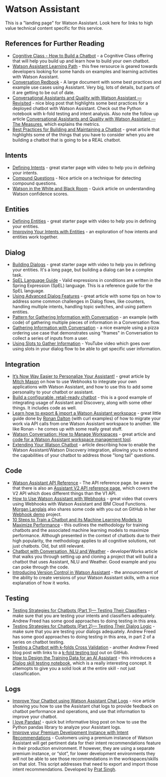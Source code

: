 # Watson Assistant

This is a "landing page" for Watson Assistant.  Look here for links to high value technical content specific for this service.

## References for Further Reading
- [Cognitive Class - How to Build a Chatbot](https://cognitiveclass.ai/courses/how-to-build-a-chatbot/) - a Cognitive Class offering that will help you build up and learn how to build your own chatbot.
- [Watson Assistant Learning Path](https://developer.ibm.com/series/learning-path-watson-assistant/) - this free rersource is geared towards developers looking for some hands on examples and learning activities with Watson Assistant.
- [Conversation Redbook](http://www.redbooks.ibm.com/Redbooks.nsf/RedbookAbstracts/sg248394.html) - A large document with some best practices and example use cases using Assistant.  Very big, lots of details, but parts of it are getting to be out of date.
- [Conversational Assistants and Quality with Watson Assistant — Revisited](https://medium.com/@dtoczala/conversational-assistants-and-quality-with-watson-assistant-revisited-123fb3bb9f1f) - nice blog post that highlights some best practices for a deployed chatbot with Watson Assistant.  Check out the Python notebook with k-fold testing and intent analysis.  Also note the follow up article [Conversational Assistants and Quality with Watson Assistant — The Measures](https://chatbotslife.com/conversational-assistants-and-quality-with-watson-assistant-revisited-123fb3bb9f1f), which explains the metrics.
- [Best Practices for Building and Maintaining a Chatbot](https://medium.com/ibm-watson/best-practices-for-building-and-maintaining-a-chatbot-a8b78f0b1b72) - great article that highlights some of the things that you have to consider when you are building a chatbot that is going to be a REAL chatbot.

## Intents
- [Defining Intents](https://cloud.ibm.com/docs/services/assistant?topic=assistant-intents#intents) - great starter page with video to help you in defining your intents.
- [Compund Questions](https://sodoherty.ai/2017/02/06/compound-questions/) - Nice article on a technique for detecting compound questions.
- [Watson in the White and Black Room](https://sodoherty.ai/2017/02/10/watson-in-the-black-and-white-room/) - Quick article on understanding Watson confidence scores.

## Entities
- [Defining Entities](https://cloud.ibm.com/docs/services/assistant?topic=assistant-entities) - great starter page with video to help you in defining your entities.
- [Improving Your Intents with Entities](https://sodoherty.ai/2017/01/16/improving-your-intents-with-entities/) - an exploration of how intents and entities work together.

## Dialog
- [Building Dialogs](https://cloud.ibm.com/docs/services/assistant?topic=assistant-dialog-build) - great starter page with video to help you in defining your entities.  It's a long page, but building a dialog can be a complex task.
- [SpEL Language Guide](https://docs.spring.io/spring/docs/current/spring-framework-reference/core.html#expressions-language-ref) - Valid expressions in conditions are written in the Spring Expression (SpEL) language.  This is a reference guide for the SpEL language.
- [Using Advanced Dialog Features](https://medium.com/ibm-watson/using-advanced-dialog-features-in-watson-conversation-5c0cea89e9b3) - great article with some tips on how to address some common challenges in Dialog flows, like counters, handling multiple intents, handling topic switches, and using pattern entities.
- [Pattern for Gathering Information with Conversation](https://ollycox.me/2016/11/18/pattern-for-gathering-information-in-ibm-watson-conversations/) - an example (with code) of gathering multiple pieces of information in a Conversation flow.
- [Gathering Information with Conversation](https://medium.com/@snrubnomis/gathering-information-with-ibm-watson-conversation-e23887ccbe3d) - a nice example using a pizza ordering use case that demonstrates using "frames" in Conversation to collect a series of inputs from a user.
- [Using Slots to Gather Information](https://www.youtube.com/watch?v=kMLyKfmO9wI&feature=emb_logo) - YouTube video which goes over using slots in your dialog flow to be able to get specific user information.

## Integration
- [It’s Now Way Easier to Personalize Your Assistant!](https://medium.com/ibm-watson/its-now-way-easier-to-personalize-your-assistant-9a23a9cadd4) - great article by [Mitch Mason](https://medium.com/@mitchellmason) on how to use Webhooks to integrate your own applications with Watson Assistant, and how to use this to add some personality to your chatbot or assistant.
- [Build a configurable, retail-ready chatbot](https://developer.ibm.com/technologies/artificial-intelligence/patterns/create-cognitive-retail-chatbot/) - this is a good example of integrating usage of Assistant and Discovery, along with some other things.  It includes code as well.
- [Learn how to export & import a Watson Assistant workspace](https://github.com/rodalton/export-import-wa-workspace) - great little guide done by [Ronan Dalton](https://github.com/rodalton) (with curl examples) of how to migrate your work via API calls from one Watson Assistant workspace to another.  We like Ronan - he comes up with some really great stuff.
- [Watson Conversation: How to Manage Workspaces](https://www.ibm.com/blogs/bluemix/2017/04/watson-conversation-manage-workspaces/) - great article and [code for a Watson Assistant workspace management tool](https://github.com/data-henrik/watson-conversation-tool).
- [Extending Your Watson Chatbot](https://medium.com/@dtoczala/entending-your-watson-chatbot-fbd3291e0dd2) - article describing how to enable the Watson Assistant/Watson Discovery integration, allowing you to extend the capabilities of your chatbot to address those "long tail" questions.

## Code
- [Watson Assistant API Reference](https://cloud.ibm.com/apidocs/assistant/assistant-v1) - The API reference page.  be aware that there is also an [Assistant V2 API reference page](https://cloud.ibm.com/apidocs/assistant/assistant-v2), which covers the V2 API which does different things than the V1 API.
- [How to Use Watson Assistant with Webhooks](https://www.youtube.com/watch?v=5z3i5IsBVnk&feature=youtu.be) - great video that covers using Webhooks with Watson Assistant and IBM Cloud Functions.  [Morgan Langlais](https://github.com/modlanglais) also shares some code with you out on GitHub in her [Webhook demo](https://github.com/modlanglais/assistant-webhook-demo) project. 
- [10 Steps to Train a Chatbot and its Machine Learning Models to Maximize Performance](
https://developer.ibm.com/dwblog/2016/10-steps-train-chat-bot-chatbot-machine-learning/) - this outlines the methodology for training chatbots and the associated machine learning models to maximize performance. Although presented in the context of chatbots due to their high popularity, the methodology applies to all cognitive solutions, not just chatbots.  Old, but still relevant.
- [Chatbot with Conversation, NLU and Weather](https://developer.ibm.com/dwblog/2017/chatbot-watson-conversation-natural-language-understanding-nlu/) - developerWorks article that walks you through setting up and cloning a project that will build a chatbot that uses Assistant, NLU and Weather.  Good example and you can poke through the code.
- [Introducing Version Control in Watson Assistant](https://medium.com/ibm-watson/watson-assistant-versions-announcement-d60869b1f5f) - the announcement of the ability to create versions of your Watson Assistant skills, with a nice explanation of how it works. 

## Testing
- [Testing Strategies for Chatbots (Part 1)— Testing Their Classifiers](https://medium.com/ibm-watson/testing-strategies-for-chatbots-part-1-testing-their-classifiers-20becaf5f211) - make sure that you are testing your intents and classifiers adequately.  Andrew Freed has some good approaches to doing testing in this area.
- [Testing Strategies for Chatbots (Part 2)— Testing Their Dialog Logic](https://medium.com/ibm-watson/testing-strategies-for-chatbots-part-2-testing-their-dialog-logic-58e5f0e5548c) - make sure that you are testing your dialogs adequately.  Andrew Freed has some good approaches to doing testing in this area, in part 2 of a series on chatbot testing.
- [Testing a Chatbot with k-folds Cross Validation](https://medium.com/ibm-watson/testing-a-chatbot-with-k-folds-cross-validation-68dab111a6b) - another Andrew Freed blog post with links to a [k-fold testing tool](https://github.com/cognitive-catalyst/WA-Testing-Tool) out on GitHub.
- [How to Design the Training Data for an AI Assistant](https://medium.com/ibm-watson/announcing-dialog-skill-analysis-for-watson-assistant-83cdfb968178) - this introduces a [Dialog skill testing notebook](https://github.com/watson-developer-cloud/assistant-dialog-skill-analysis), which is a really interesting concept. It attemopts to give you a solid look at the entire skill - not just classification.

## Logs
- [Improve Your Chatbot using Watson Assistant Chat Logs](https://chatbotslife.com/improve-your-chatbot-using-watson-conversation-chat-logs-54a36b671261) - nice article showing you how to use the Assistant chat logs to provide feedback on chatbot performance and operations, and use that information to improve your chatbot.
- [I love Pandas!](https://sodoherty.ai/2017/04/19/i-love-pandas) - quick but informative blog post on how to use the Python pandas library to analyze your Assistant logs.
- [Improve your Premium Development Instance with Intent Recommendations](https://github.ibm.com/pratyushsingh/Logs-Retrieval-Watson-Assistant) - Customers using a premium instance of Watson Assistant will get pertinent data for their intent recommendations feature in their production environment. If however, they are using a separate premium instance, or “slot”, for lower development environments they will not be able to see those recommendations in the workspaces/skills on that slot. This script addresses that need to export and import those intent recommendations.  Developed by [Prat Singh](https://github.ibm.com/pratyushsingh).
